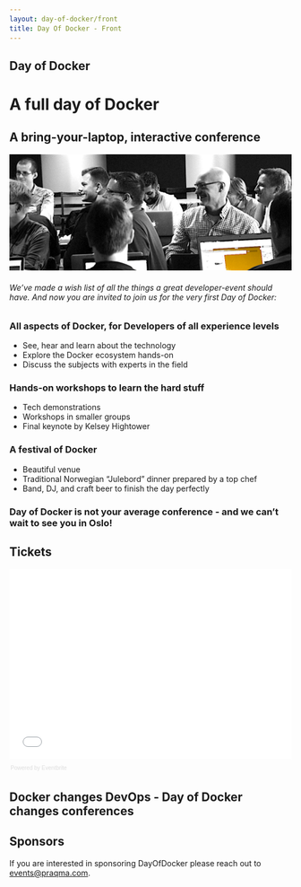 ```yaml
---
layout: day-of-docker/front
title: Day Of Docker - Front
---
```


## Day of Docker

# A full day of Docker

## A bring-your-laptop, interactive conference

![Day of Docker](/day-of-docker-osl15/images/workshop-black-white.png)

###### We’ve made a wish list of all the things a great developer-event should have. And now you are invited to join us for the very first Day of Docker:

### All aspects of Docker, for Developers of all experience levels

* See, hear and learn about the technology
* Explore the Docker ecosystem hands-on
* Discuss the subjects with experts in the field

### Hands-on workshops to learn the hard stuff

* Tech demonstrations
* Workshops in smaller groups
* Final keynote by Kelsey Hightower

### A festival of Docker

* Beautiful venue
* Traditional Norwegian “Julebord” dinner prepared by a top chef
* Band, DJ, and craft beer to finish the day perfectly

### Day of Docker is not your average conference - and we can’t wait to see you in Oslo!


## Tickets
<div style="width:100%; text-align:left;" ><iframe  src="//eventbrite.com/tickets-external?eid=18551159016&ref=etckt" frameborder="0" height="339" width="100%" vspace="0" hspace="0" marginheight="5" marginwidth="5" scrolling="auto" allowtransparency="true"></iframe><div style="font-family:Helvetica, Arial; font-size:10px; padding:5px 0 5px; margin:2px; width:100%; text-align:left;" ><a class="powered-by-eb" style="color: #dddddd; text-decoration: none;" target="_blank" href="http://www.eventbrite.com/r/etckt">Powered by Eventbrite</a></div></div>

## Docker changes DevOps  - Day of Docker changes conferences

## Sponsors
If you are interested in sponsoring DayOfDocker please reach out to [events@praqma.com](events@praqma.com).
